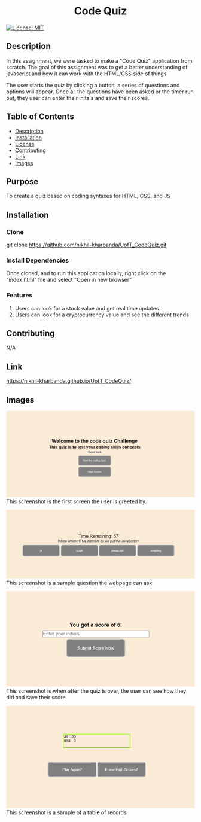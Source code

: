 <h1 align="center">Code Quiz </h1>

  [![License: MIT](https://img.shields.io/badge/License-MIT-yellow.svg)](https://opensource.org/licenses/MIT) <br />

## Description

In this assignment, we were tasked to make a "Code Quiz" application from scratch. The goal of this assignment was to get a better understanding of javascript and how it can work with the HTML/CSS side of things

The user starts the quiz by clicking a button, a series of questions and options will appear. Once all the questions have been asked or the timer run out, they user can enter their initals and save their scores.

## Table of Contents
  - [Description](#description)
  - [Installation](#installation)
  - [License](#license)
  - [Contributing](#contributing)
  - [Link](#Link)
  - [Images](#images)  

## Purpose
  To create a quiz based on coding syntaxes for HTML, CSS, and JS
  
## Installation

### Clone
  git clone https://github.com/nikhil-kharbanda/UofT_CodeQuiz.git

### Install Dependencies
Once cloned, and to run this application locally, right click on the "index.html" file and select "Open in new browser"

### Features
1. Users can look for a stock value and get real time updates
2. Users can look for a cryptocurrency value and see the different trends

## Contributing
  N/A

## Link
  https://nikhil-kharbanda.github.io/UofT_CodeQuiz/

## Images

![The welcome screen](imgs/Page1-Welcome.PNG)  
This screenshot is the first screen the user is greeted by.

![Sample Question](imgs/Page2-Question.PNG)  
This screenshot is a sample question the webpage can ask.

![Screen after quiz](imgs/Page4-End_of_quiz_screen.PNG)  
This screenshot is when after the quiz is over, the user can see how they did and save their score

![Sample table of scores](imgs/Page5-Table_of_scoresPNG.PNG)   
This screenshot is a sample of a table of records 
